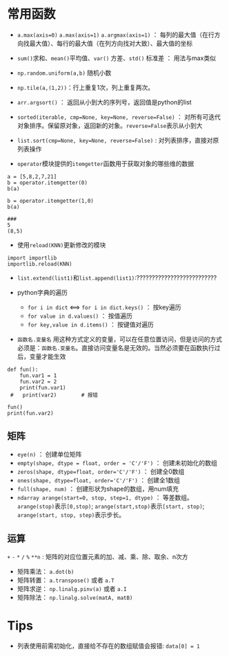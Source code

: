 # 常用函数

- `a.max(axis=0)` `a.max(axis=1)` `a.argmax(axis=1)` ： 每列的最大值（在行方向找最大值）、每行的最大值（在列方向找对大致）、最大值的坐标 
- `sum()`求和、`mean()`平均值、`var()` 方差、`std()` 标准差  ： 用法与max类似
- `np.random.uniform(a,b)` 随机小数
- `np.tile(a,(1,2))`：行上重复1次，列上重复两次。


- `arr.argsort()` ： 返回从小到大的序列号，返回值是python的list

- `sorted(iterable, cmp=None, key=None, reverse=False)` ： 对所有可迭代对象排序。保留原对象，返回新的对象。`reverse=False`表示从小到大
- `list.sort(cmp=None, key=None, reverse=False)` : 对列表排序，直接对原列表操作

- `operator`模块提供的`itemgetter`函数用于获取对象的哪些维的数据
```
a = [5,8,2,7,21]
b = operator.itemgetter(0)
b(a)

b = operator.itemgetter(1,0)
b(a)

###
5
(8,5)
```

- 使用`reload(KNN)`更新修改的模块
```
import importlib
importlib.reload(KNN)
```

- `list.extend(list1)`和`list.append(list1)`:??????????????????????????
- python字典的遍历
	- `for i in dict` <==> `for i in dict.keys()` ： 按key遍历
	- `for value in d.values()` ： 按值遍历
	- `for key,value in d.items()` ： 按键值对遍历

- `函数名.变量名` 用这种方式定义的变量，可以在任意位置访问，但是访问的方式必须是：`函数名.变量名`。直接访问变量名是无效的。当然必须要在函数执行过后，变量才能生效
```
def fun():
    fun.var1 = 1
    fun.var2 = 2
    print(fun.var1)
 #   print(var2)        # 报错

fun()
print(fun.var2)
```

## 矩阵
- `eye(n)` ： 创建单位矩阵
- `empty(shape, dtype = float, order = 'C'/'F')` ： 创建未初始化的数组
- `zeros(shape, dtype=float, order='C'/'F')` ： 创建全0数组
- `ones(shape, dtype=float, order='C'/'F')` ： 创建全1数组
- `full(shape, num)` 		： 				创建形状为shape的数组，用num填充 
- `ndarray arange(start=0, stop, step=1, dtype)` ： 等差数组。`arange(stop)`表示`[0,stop)`;  `arange(start,stop)`表示`[start, stop)`; `arange(start, stop, step)`表示步长。

## 运算
`+` `-` `*` `/` `%` `**n` : 矩阵的对应位置元素的加、减、乘、除、取余、n次方

- 矩阵乘法： `a.dot(b)`
- 矩阵转置： `a.transpose()` 或者 `a.T`
- 矩阵求逆： `np.linalg.pinv(a)` 或者 `a.I`
- 矩阵除法： `np.linalg.solve(matA, matB)`

# Tips
- 列表使用前需初始化，直接给不存在的数组赋值会报错: `data[0] = 1`



